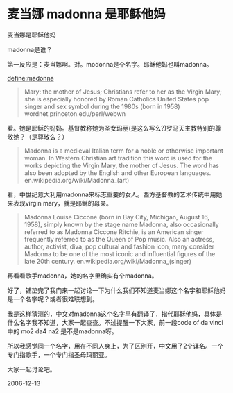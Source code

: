 # 麦当娜 madonna 是耶稣他妈

麦当娜是耶稣他妈

madonna是谁？

第一反应是：麦当娜啊。对。modonna是个名字。耶稣他妈也叫madonna。

[define:madonna](http://www.google.com/search?q=define:madonna)

> Mary: the mother of Jesus; Christians refer to her as the Virgin Mary; she is especially honored by Roman Catholics
> United States pop singer and sex symbol during the 1980s (born in 1958)
> wordnet.princeton.edu/perl/webwn

看。她是耶稣的妈妈。基督教称她为圣女玛丽(是这么写么?)罗马天主教特别的尊敬她？（是尊敬么？）

> Madonna is a medieval Italian term for a noble or otherwise important woman. In Western Christian art tradition this word is used for the works depicting the Virgin Mary, the mother of Jesus. The word has also been adopted by the English and other European languages.
> en.wikipedia.org/wiki/Madonna_(art)

看，中世纪意大利用madonna来标志重要的女人。西方基督教的艺术传统中用她来表现virgin mary，就是耶稣的母亲。


> Madonna Louise Ciccone (born in Bay City, Michigan, August 16, 1958), simply known by the stage name Madonna, also occasionally referred to as Madonna Ciccone Ritchie, is an American singer frequently referred to as the Queen of Pop music. Also an actress, author, activist, diva, pop cultural and fashion icon, many consider Madonna to be one of the most iconic and influential figures of the late 20th century.
> en.wikipedia.org/wiki/Madonna_(singer)

再看看歌手madonna，她的名字里确实有个madonna。


好了，铺垫完了我门来一起讨论一下为什么我们不知道麦当娜这个名字和耶稣他妈是一个名字呢？或者很难联想到。

我是这样猜测的，中文对madonna这个名字早有翻译了，指代耶稣他妈，具体是什么名字我不知道，大家一起查查。不过提醒一下大家，前一段code of da vinci中的 mo2 da4 na2 是不是madonna呀。

所以我感觉同一个名字，用在不同人身上，为了区别开，中文用了2个译名。一个专门指歌手，一个专门指圣母玛丽亚。

大家一起讨论吧。





2006-12-13